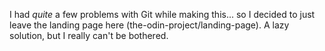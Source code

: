 <p>I had <em>quite</em> a few problems with Git while making this... so I decided to just leave
the landing page here (the-odin-project/landing-page). A lazy solution, but I really can't be bothered.</p>


